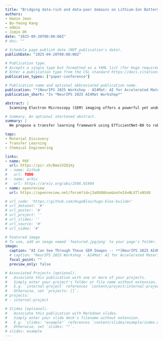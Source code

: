 ```yaml
---
title: "Bridging data-rich and data-poor domains on Lithium-Ion Battery via Scanning Electron Microscopic data through Convolutional Neural Network Transfer Learning"
authors:
- Haein Jeon
- Bo-Yeong Kang
- admin
- Jimin Oh
date: "2025-09-20T00:00:00Z"
# doi: ""

# Schedule page publish date (NOT publication's date).
publishDate: "2025-09-20T00:00:00Z"

# Publication type.
# Accepts a single type but formatted as a YAML list (for Hugo requirements).
# Enter a publication type from the CSL standard https://docs.citationstyles.org/en/stable/specification.html#appendix-iii-types
publication_types: ["paper-conference"]

# Publication name and optional abbreviated publication name.
publication: "*[NeurIPS 2025 Workshop - AI4Mat: AI for Accelerated Materials Design](https://sites.google.com/view/ai4mat/home)*"
publication_short: "In *NeurIPS 2025 AI4Mat Workshop*"

abstract: |
  Scanning Electron Microscopy (SEM) imaging offers a powerful yet underutilized tool for diagnosing the state of lithium-ion battery cathodes. However, deep learning models for SEM-based state prediction often suffer from limited training data and domain shifts, particularly when functional electrolyte additives are introduced. In this work, we propose a two-stage transfer learning framework using an EfficientNet-B0 backbone to robustly classify cathode SEM images across nine classes defined by material composition (NCM333, NCM622, NCM811) and aging state (pristine, formation-aged, 100 cycles). Our method first pretrains the model on a data-rich source domain of additive-free samples, then fine-tunes it on a smaller target domain containing additive-induced variations. To address class imbalance, we compare targeted oversampling and weighted loss strategies. Experimental results show that our framework consistently outperforms pretraining-only and fine-tuning-only baselines, achieving over 0.98 accuracy and F1 scores for domain-shifted classes. Qualitative analysis using Grad-CAM further confirms that the model captures physically meaningful features, such as particle cracking and boundary degradation. These findings demonstrate the effectiveness of transfer learning in reducing data scarcity and domain shift in SEM-based battery diagnostics, providing a practical solution for automated analysis in next-generation battery development.

# Summary. An optional shortened abstract.
summary: |
  We propose a transfer learning framework using EfficientNet-B0 to robustly classify SEM images of lithium-ion battery cathodes across compositions and aging states, effectively handling data scarcity and domain shift from electrolyte additives.

tags:
- Material Discovery
- Transfer Learning
- Chemical Engineering

links:
- name: PDF
  url: https://pir.sh/Bme1VZQ1Xy
# - name: Github
#   url: TODO
# - name: arXiv
#   url: https://arxiv.org/abs/2506.01994
- name: openreview
  url: https://openreview.net/forum?id=j3aOU8Ahue&noteId=NLXTlvNSX0

# url_code: 'https://github.com/HugoBlox/hugo-blox-builder'
# url_dataset: '#'
# url_poster: '#'
# url_project: ''
# url_slides: ''
# url_source: '#'
# url_video: '#'

# Featured image
# To use, add an image named `featured.jpg/png` to your page's folder. 
image:
  caption: "AI Can See Through These SEM Images -- **[NeurIPS 2025 AI4Mat Workshop](https://sites.google.com/view/ai4mat/home)**"
  # caption: "NeurIPS 2025 Workshop - AI4Mat: AI for Accelerated Materials Design: **[Website](https://sites.google.com/view/ai4mat/home)**"
  focal_point: ""
  preview_only: false

# Associated Projects (optional).
#   Associate this publication with one or more of your projects.
#   Simply enter your project's folder or file name without extension.
#   E.g. `internal-project` references `content/project/internal-project/index.md`.
#   Otherwise, set `projects: []`.
# projects:
# - internal-project

# Slides (optional).
#   Associate this publication with Markdown slides.
#   Simply enter your slide deck's filename without extension.
#   E.g. `slides: "example"` references `content/slides/example/index.md`.
#   Otherwise, set `slides: ""`.
# slides: example
---
```


<!-- {{% callout note %}}
Create your slides in Markdown - click the *Slides* button to check out the example.
{{% /callout %}} -->

<!-- Add the publication's **full text** or **supplementary notes** here. You can use rich formatting such as including [code, math, and images](https://docs.hugoblox.com/content/writing-markdown-latex/). -->
